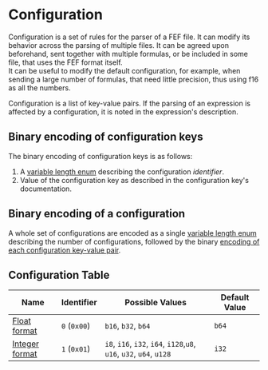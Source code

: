 # Configuration

Configuration is a set of rules for the parser of a FEF file. It can modify its behavior across the parsing of multiple files. It can be agreed upon beforehand, sent together with multiple formulas, or be included in some file, that uses the FEF format itself.  
It can be useful to modify the default configuration, for example, when sending a large number of formulas, that need little precision, thus using f16 as all the numbers.

Configuration is a list of key-value pairs. If the parsing of an expression is affected by a configuration, it is noted in the expression's description.

## Binary encoding of configuration keys

The binary encoding of configuration keys is as follows:
1. A [variable length enum](/binary_types/Variable%20Length%20Enum.md) describing the configuration *identifier*.
2. Value of the configuration key as described in the configuration key's documentation.

## Binary encoding of a configuration 

A whole set of configurations are encoded as a single [variable length enum](/binary_types/Variable%20Length%20Enum.md) describing the number of configurations, followed by the binary [encoding of each configuration key-value pair](#binary-encoding-of-configuration-keys).

## Configuration Table

| Name                                                 | Identifier   | Possible Values                                                     | Default Value |
| ---------------------------------------------------- | ------------ | ------------------------------------------------------------------- | ------------- |
| [Float format](/configuration/Float%20Format.md)     | `0` (`0x00`) | `b16`, `b32`, `b64`                                                 | `b64`         |
| [Integer format](/configuration/Integer%20Format.md) | `1` (`0x01`) | `i8`, `i16`, `i32`, `i64`, `i128`,`u8`, `u16`, `u32`, `u64`, `u128` | `i32`         |